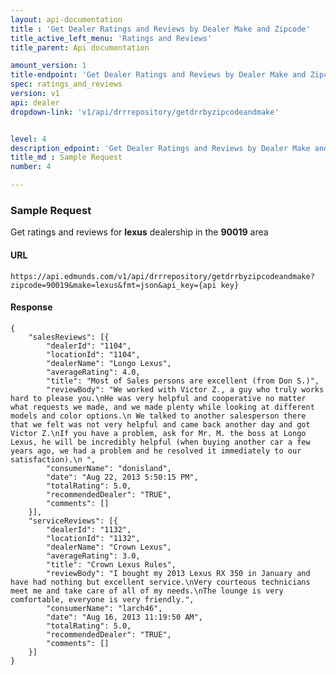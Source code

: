 ```yaml
---
layout: api-documentation
title : 'Get Dealer Ratings and Reviews by Dealer Make and Zipcode'
title_active_left_menu: 'Ratings and Reviews'
title_parent: Api documentation

amount_version: 1
title-endpoint: 'Get Dealer Ratings and Reviews by Dealer Make and Zipcode'
spec: ratings_and_reviews
version: v1
api: dealer
dropdown-link: 'v1/api/drrrepository/getdrrbyzipcodeandmake'


level: 4
description_edpoint: 'Get Dealer Ratings and Reviews by Dealer Make and Zipcode'
title_md : Sample Request
number: 4

---
```



### Sample Request

Get ratings and reviews for **lexus** dealership in the **90019** area

#### URL

	https://api.edmunds.com/v1/api/drrrepository/getdrrbyzipcodeandmake?zipcode=90019&make=lexus&fmt=json&api_key={api key}
	
#### Response

	{
	    "salesReviews": [{
	        "dealerId": "1104",
	        "locationId": "1104",
	        "dealerName": "Longo Lexus",
	        "averageRating": 4.0,
	        "title": "Most of Sales persons are excellent (from Don S.)",
	        "reviewBody": "We worked with Victor Z., a guy who truly works hard to please you.\nHe was very helpful and cooperative no matter what requests we made, and we made plenty while looking at different models and color options.\n We talked to another salesperson there that we felt was not very helpful and came back another day and got Victor Z.\nIf you have a problem, ask for Mr. M. the boss at Longo Lexus, he will be incredibly helpful (when buying another car a few years ago, we had a problem and he resolved it immediately to our satisfaction).\n ",
	        "consumerName": "donisland",
	        "date": "Aug 22, 2013 5:50:15 PM",
	        "totalRating": 5.0,
	        "recommendedDealer": "TRUE",
	        "comments": []
	    }],
	    "serviceReviews": [{
	        "dealerId": "1132",
	        "locationId": "1132",
	        "dealerName": "Crown Lexus",
	        "averageRating": 3.0,
	        "title": "Crown Lexus Rules",
	        "reviewBody": "I bought my 2013 Lexus RX 350 in January and have had nothing but excellent service.\nVery courteous technicians meet me and take care of all of my needs.\nThe lounge is very comfortable, everyone is very friendly.",
	        "consumerName": "larch46",
	        "date": "Aug 16, 2013 11:19:50 AM",
	        "totalRating": 5.0,
	        "recommendedDealer": "TRUE",
	        "comments": []
	    }]
	}